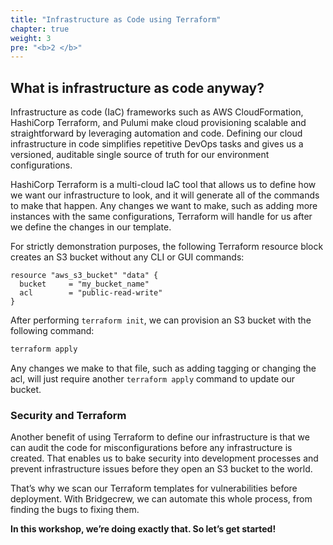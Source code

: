 ```yaml
---
title: "Infrastructure as Code using Terraform"
chapter: true
weight: 3
pre: "<b>2 </b>"
---
```


## What is infrastructure as code anyway?

Infrastructure as code (IaC) frameworks such as AWS CloudFormation, HashiCorp Terraform, and Pulumi make cloud provisioning scalable and straightforward by leveraging automation and code. Defining our cloud infrastructure in code simplifies repetitive DevOps tasks and gives us a versioned, auditable single source of truth for our environment configurations.

HashiCorp Terraform is a multi-cloud IaC tool that allows us to define how we want our infrastructure to look, and it will generate all of the commands to make that happen. Any changes we want to make, such as adding more instances with the same configurations, Terraform will handle for us after we define the changes in our template. 

For strictly demonstration purposes, the following Terraform resource block creates an S3 bucket without any CLI or GUI commands:

```hcl
resource "aws_s3_bucket" "data" {
  bucket     = "my_bucket_name"
  acl        = "public-read-write"
}
```

After performing `terraform init`, we can provision an S3 bucket with the following command:

```bash
terraform apply
```

Any changes we make to that file, such as adding tagging or changing the acl, will just require another `terraform apply` command to update our bucket.

### Security and Terraform

Another benefit of using Terraform to define our infrastructure is that we can audit the code for misconfigurations before any infrastructure is created. That enables us to bake security into development processes and prevent infrastructure issues before they open an S3 bucket to the world.

That’s why we scan our Terraform templates for vulnerabilities before deployment. With Bridgecrew, we can automate this whole process, from finding the bugs to fixing them.

**In this workshop, we’re doing exactly that. So let’s get started!**